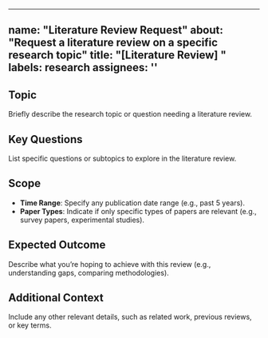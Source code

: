 ______________________________________________________________________

## name: "Literature Review Request" about: "Request a literature review on a specific research topic" title: "[Literature Review] " labels: research assignees: ''

## Topic

Briefly describe the research topic or question needing a literature review.

## Key Questions

List specific questions or subtopics to explore in the literature review.

## Scope

- **Time Range**: Specify any publication date range (e.g., past 5 years).
- **Paper Types**: Indicate if only specific types of papers are relevant (e.g., survey papers,
  experimental studies).

## Expected Outcome

Describe what you’re hoping to achieve with this review (e.g., understanding gaps, comparing
methodologies).

## Additional Context

Include any other relevant details, such as related work, previous reviews, or key terms.
